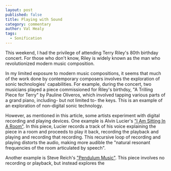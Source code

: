 ```yaml
---
layout: post
published: false
title: Playing with Sound
category: commentary
author: Val Healy
tags: 
  - Sonification
---
```


This weekend, I had the privilege of attending Terry Riley's 80th birthday concert. For those who don't know, Riley is widely known as the man who revolutionized modern music composition. 

In my limited exposure to modern music compositions, it seems that much of the work done by contemporary composers involves the exploration of sonic technologies' capabilities. For example, during the concert, two musicians played a piece commissioned for Riley's birthdsy, "A Trilling Piece for Terry" by Pauline Oliveros, which involved tapping various parts of a grand piano, including- but not limited to- the keys. This is an example of an exploration of non-digital sonic technology.

However, as mentioned in this article, some artists experiment with digital recording and playing devices. One example is Alvin Lucier's ["I Am Sitting In A Room"](https://www.youtube.com/watch?v=2jU9mJbJsQ8). In this piece, Lucier records a track of his voice explaining the piece in a room and proceeds to play it back, recording the playback and playing and recording that recording. This recursive loop of recording and playing distorts the audio, making more audible the "natural resonant frequencies of the room articulated by speech". 

Another example is Steve Reich's ["Pendulum Music"](https://www.youtube.com/watch?v=fU6qDeJPT-w). This piece involves no recording or playback, but instead explores the 
